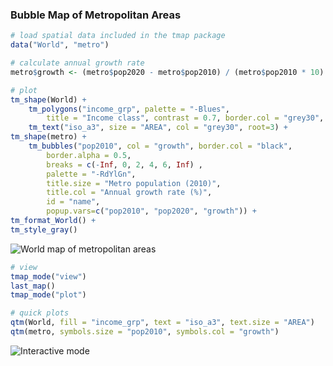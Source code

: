 ### Bubble Map of Metropolitan Areas

```r
# load spatial data included in the tmap package
data("World", "metro")

# calculate annual growth rate
metro$growth <- (metro$pop2020 - metro$pop2010) / (metro$pop2010 * 10) * 100

# plot
tm_shape(World) +
	tm_polygons("income_grp", palette = "-Blues", 
		title = "Income class", contrast = 0.7, border.col = "grey30", id = "name") +
	tm_text("iso_a3", size = "AREA", col = "grey30", root=3) +
tm_shape(metro) +
	tm_bubbles("pop2010", col = "growth", border.col = "black", 
		border.alpha = 0.5,
		breaks = c(-Inf, 0, 2, 4, 6, Inf) ,
		palette = "-RdYlGn",
		title.size = "Metro population (2010)", 
		title.col = "Annual growth rate (%)",
		id = "name",
		popup.vars=c("pop2010", "pop2020", "growth")) + 
tm_format_World() + 
tm_style_gray()
```

![World map of metropolitan areas](http://www.von-tijn.nl/tijn/research/tmap/bubble.png)

```r
# view
tmap_mode("view")
last_map()
tmap_mode("plot")

# quick plots
qtm(World, fill = "income_grp", text = "iso_a3", text.size = "AREA")
qtm(metro, symbols.size = "pop2010", symbols.col = "growth")
```

![Interactive mode](http://www.von-tijn.nl/tijn/research/tmap/view_metro2.jpg)
